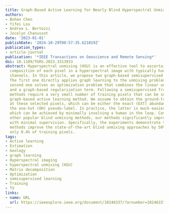```yaml
---
title: Graph-Based Active Learning for Nearly Blind Hyperspectral Unmixing
authors:
- Bohan Chen
- Yifei Lou
- Andrea L. Bertozzi
- Jocelyn Chanussot
date: '2023-01-01'
publishDate: '2024-10-29T00:57:35.621019Z'
publication_types:
- article-journal
publication: '*IEEE Transactions on Geoscience and Remote Sensing*'
doi: 10.1109/TGRS.2023.3313933
abstract: Hyperspectral unmixing (HSU) is an effective tool to ascertain the material
  composition of each pixel in a hyperspectral image with typically hundreds of spectral
  channels. In this article, we propose two graph-based semisupervised unmixing methods.
  The first one directly applies graph learning to the unmixing problem, while the
  second one solves an optimization problem that combines the linear unmixing model
  and a graph-based regularization term. Following a semisupervised framework, our
  methods require a very small number of training pixels that can be selected by a
  graph-based active learning method. We assume to obtain the ground-truth information
  at these selected pixels, which can be either the exact (EXT) abundance value or
  the one-hot (OH) pseudo-label. In practice, the latter is much easier to obtain,
  which can be achieved by minimally involving a human in the loop. Compared with
  other popular blind unmixing methods, our methods significantly improve performance
  with minimal supervision. Specifically, the experiments demonstrate that the proposed
  methods improve the state-of-the-art blind unmixing approaches by 50% or more using
  only 0.4% of training pixels.
tags:
- Active learning
- Estimation
- Geology
- graph learning
- Hyperspectral imaging
- hyperspectral unmixing (HSU)
- Matrix decomposition
- Optimization
- semisupervised learning
- Training
- TV
links:
- name: URL
  url: https://ieeexplore.ieee.org/document/10246337/?arnumber=10246337
---
```

